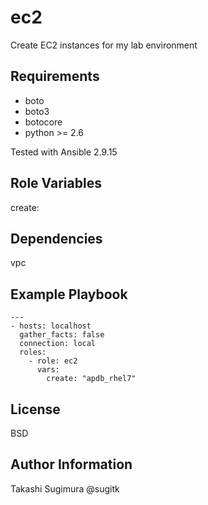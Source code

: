 ec2
=========

Create EC2 instances for my lab environment

Requirements
------------

- boto
- boto3
- botocore
- python >= 2.6

Tested with Ansible 2.9.15


Role Variables
--------------

create: <TYPE>


Dependencies
------------

vpc


Example Playbook
----------------

```
---
- hosts: localhost
  gather_facts: false
  connection: local
  roles:
    - role: ec2
      vars:
        create: "apdb_rhel7"
```

License
-------

BSD

Author Information
------------------

Takashi Sugimura @sugitk
